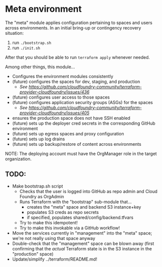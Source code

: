 # Meta environment

The "meta" module applies configuration pertaining to spaces and users across
environments. In an initial bring-up or contingency recovery situation:
1. run `./bootstrap.sh`
1. run `./init.sh`

After that you should be able to run `terraform apply` whenever needed.

Among other things, this module...
- Configures the environment modules consistently
- (future) configures the spaces for dev, staging, and production
  - _See https://github.com/cloudfoundry-community/terraform-provider-cloudfoundry/issues/436_
- (future) configures user access to those spaces
- (future) configures application security groups (ASGs) for the spaces
  - _See https://github.com/cloudfoundry-community/terraform-provider-cloudfoundry/issues/405_
- ensures the production space does not have SSH enabled
- (future) sets up the deployer cred secrets in the corresponding GitHub environment
- (future) sets up egress spaces and proxy configuration
- (future) sets up log drains
- (future) sets up backup/restore of content across environments

NOTE: The deploying account must have the OrgManager role in the target
organization.


## TODO: 

* Make bootstrap.sh script
  * Checks that the user is logged into GitHub as repo admin and Cloud Foundry as OrgAdmin
  * Runs Terraform with the "bootstrap" sub-module that...
    * creates the "meta" space and backend S3 instance+key
    * populates S3 creds as repo secrets
    * if specified, populates shared/config/backend.tfvars
  * Try to make this idempotent!
  * Try to make this invokable via a GitHub workflow!
* Move the services currently in "management" into the "meta" space; we're not really using that space anyway
* Double-check that the "management" space can be blown away (first confirming that the *actual* Terraform state is in the S3 instance in the "production" space)
* Update/simplify ../terraform/README.md!

